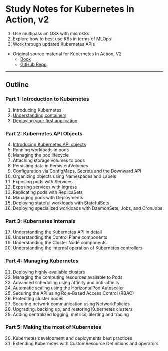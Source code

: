 # Study Notes for Kubernetes In Action, v2

1. Use multipass on OSX with microk8s
2. Explore how to best use K8s in terms of MLOps
3. Work through updated Kubernetes APIs

* Original source material for Kubernetes In Action, V2
    - [Book](https://www.manning.com/books/kubernetes-in-action-second-edition)
    - [GitHub Repo](https://github.com/luksa/kubernetes-in-action-2nd-edition)

------------

## Outline

### Part 1: Introduction to Kubernetes

1. Introducing Kubernetes
2. [Understanding containers](chp02-intro)
3. [Deploying your first application](chp03-deployment)


### Part 2: Kubernetes API Objects
4. [Introducing Kubernetes API objects](chp04-k8s-api)
5. Running workloads in pods
6. Managing the pod lifecycle
7. Attaching storage volumes to pods
8. Persisting data in PersistentVolumes
9. Configuration via ConfigMaps, Secrets and the Downward API
10. Organizing objects using Namespaces and Labels
11. Exposing pods with Services
12. Exposing services with Ingress
13. Replicating pods with ReplicaSets
14. Managing pods with Deployments
15. Deploying stateful workloads with StatefulSets
16. Deploying specialized workloads with DaemonSets, Jobs, and CronJobs


### Part 3: Kubernetes Internals

17. Understanding the Kubernetes API in detail
18. Understanding the Control Plane components
19. Understanding the Cluster Node components
20. Understanding the internal operation of Kubernetes controllers


### Part 4: Managing Kubernetes
21. Deploying highly-available clusters
22. Managing the computing resources available to Pods
23. Advanced scheduling using affinity and anti-affinity
24. Automatic scaling using the HorizontalPod Autoscaler
25. Securing the API using Role-Based Access Control (RBAC)
26. Protecting cluster nodes
27. Securing network communication using NetworkPolicies
28. Upgrading, backing up, and restoring Kubernetes clusters
29. Adding centralized logging, metrics, alerting and tracing


### Part 5: Making the most of Kubernetes
30. Kubernetes development and deployments best practices
31. Extending Kubernetes with CustomResource Definitions and operators

